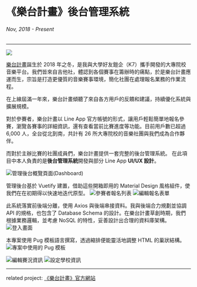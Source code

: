 # 《樂台計畫》後台管理系統
###### Nov, 2018 - Present
---

![](~@/assets/img/article/mcip-cms/fb-cover.png)

[樂台計畫](https://mcip.ml/)誕生於 2018 年之冬，是我與大學好友鎧企（K7）攜手開發的大專院校音樂平台。我們皆來自吉他社，體認到各個賽事在籌辦時的痛點，於是樂台計畫應運而生，宗旨是打造更優質的音樂賽事環境，簡化社團在處理報名業務的作業流程。

在上線屆滿一年來，樂台計畫傾聽了來自各方用戶的反饋和建議，持續優化系統與擴展規模。

對於參賽者，樂台計畫以 Line App 官方帳號的形式，讓用戶輕鬆簡單地報名參賽，瀏覽各賽事的詳細資訊，還有查看當前比賽進度等功能。目前用戶數已超過 6,000 人，全台從北到南，共計有 26 所大專院校的音樂社團與我們成為合作夥伴。

而對於主辦比賽的社團成員們，樂台計畫提供一套完整的後台管理系統。
在此項目中本人負責的是**後台管理系統**開發與部分 Line App **UI/UX 設計**。

![管理後台概覽頁面(Dashboard)](~@/assets/img/article/mcip-cms/dashboard.png)

管理後台基於 Vuetify 建置，借助這些開箱即用的 Material Design 風格組件，使我們在在初期得以快速地迭代原型。
![參賽者報名列表](~@/assets/img/article/mcip-cms/forms.png)
![編輯報名表單](~@/assets/img/article/mcip-cms/edit-form.png)

此系統落實前後端分離，使用 Axios 與後端串接資料。我與後端合力規劃並協調 API 的規格，也包含了 Database Schema 的設計。在樂台計畫草創時期，我們根據業務邏輯，並考慮 NoSQL 的特性，妥善設計出合理的資料庫架構。
![登入畫面](~@/assets/img/article/mcip-cms/login.png)

本專案使用 Pug 模板語言撰寫，透過縮排便能靈活地調整 HTML 的巢狀結構。
![專案中使用的 Pug 模板](~@/assets/img/article/mcip-cms/pug.png)

![編輯賽況資訊](~@/assets/img/article/mcip-cms/competition.png)
![設定學校資訊](~@/assets/img/article/mcip-cms/config.png)

---

related project: [《樂台計畫》官方網站](/project/mcip)
